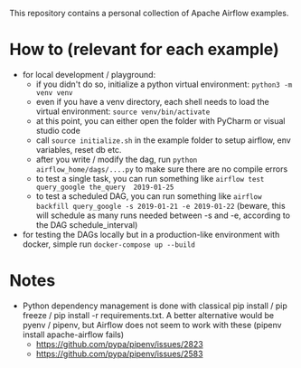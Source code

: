 This repository contains a personal collection of Apache Airflow examples. 

# How to (relevant for each example)

- for local development / playground: 
  - if you didn't do so, initialize a python virtual environment: `python3 -m venv venv`
  - even if you have a venv directory, each shell needs to load the virtual environment: `source venv/bin/activate`
  - at this point, you can either open the folder with PyCharm or visual studio code
  - call `source initialize.sh` in the example folder to setup airflow, env variables, reset db etc.
  - after you write / modify the dag, run `python airflow_home/dags/....py` to make sure there are no compile errors
  - to test a single task, you can run something like `airflow test query_google the_query  2019-01-25`
  - to test a scheduled DAG, you can run something like `airflow backfill query_google -s 2019-01-21 -e 2019-01-22` (beware, this will schedule as many runs needed between -s and -e, according to the DAG schedule_interval)
- for testing the DAGs locally but in a production-like environment with docker, simple run `docker-compose up --build`

# Notes

- Python dependency management is done with classical pip install / pip freeze / pip install -r requirements.txt. A better alternative would be pyenv / pipenv, but Airflow does not seem to work with these (pipenv install apache-airflow fails)
  - https://github.com/pypa/pipenv/issues/2823
  - https://github.com/pypa/pipenv/issues/2583